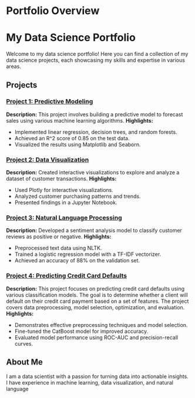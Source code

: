 # Portfolio Overview

# My Data Science Portfolio

Welcome to my data science portfolio! Here you can find a collection of my data science projects, each showcasing my skills and expertise in various areas.

## Projects

### [Project 1: Predictive Modeling](https://github.com/yourusername/project1)
**Description:** This project involves building a predictive model to forecast sales using various machine learning algorithms.
**Highlights:**
- Implemented linear regression, decision trees, and random forests.
- Achieved an R^2 score of 0.85 on the test data.
- Visualized the results using Matplotlib and Seaborn.

### [Project 2: Data Visualization](https://github.com/yourusername/project2)
**Description:** Created interactive visualizations to explore and analyze a dataset of customer transactions.
**Highlights:**
- Used Plotly for interactive visualizations.
- Analyzed customer purchasing patterns and trends.
- Presented findings in a Jupyter Notebook.

### [Project 3: Natural Language Processing](https://github.com/yourusername/project3)
**Description:** Developed a sentiment analysis model to classify customer reviews as positive or negative.
**Highlights:**
- Preprocessed text data using NLTK.
- Trained a logistic regression model with a TF-IDF vectorizer.
- Achieved an accuracy of 88% on the validation set.

### [Project 4: Predicting Credit Card Defaults](https://github.com/yourusername/credit-card-defaults)
**Description:** This project focuses on predicting credit card defaults using various classification models. The goal is to determine whether a client will default on their credit card payment based on a set of features. The project covers data preprocessing, model selection, optimization, and evaluation.
**Highlights:**
- Demonstrates effective preprocessing techniques and model selection.
- Fine-tuned the CatBoost model for improved accuracy.
- Evaluated model performance using ROC-AUC and precision-recall curves.

## About Me

I am a data scientist with a passion for turning data into actionable insights. I have experience in machine learning, data visualization, and natural language

